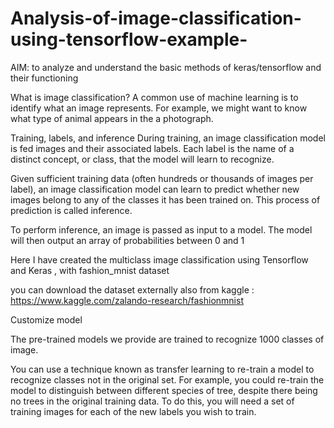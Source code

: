 # Analysis-of-image-classification-using-tensorflow-example-
AIM:
to analyze and understand the basic methods of keras/tensorflow  and their functioning  

What is image classification?
A common use of machine learning is to identify what an image represents. For example, we might want to know what type of animal appears in the a photograph.

Training, labels, and inference
During training, an image classification model is fed images and their associated labels. Each label is the name of a distinct concept, or class, that the model will learn to recognize.

Given sufficient training data (often hundreds or thousands of images per label), an image classification model can learn to predict whether new images belong to any of the classes it has been trained on. This process of prediction is called inference.

To perform inference, an image is passed as input to a model. The model will then output an array of probabilities between 0 and 1


Here I have created the multiclass image classification using Tensorflow and Keras , with fashion_mnist dataset 

you can download the dataset externally also from kaggle : https://www.kaggle.com/zalando-research/fashionmnist

Customize model

The pre-trained models we provide are trained to recognize 1000 classes of image.  

You can use a technique known as transfer learning to re-train a model to recognize classes not in the original set. For example, you could re-train the model to distinguish between different species of tree, despite there being no trees in the original training data. To do this, you will need a set of training images for each of the new labels you wish to train.
